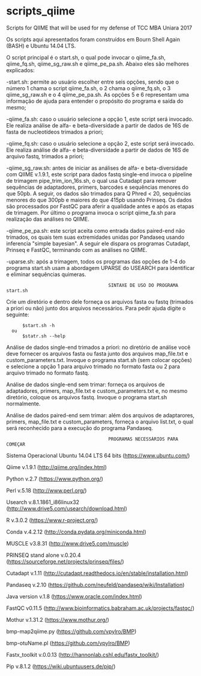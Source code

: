 # scripts_qiime
Scripts for QIIME that will be used for my defense of TCC MBA Uniara 2017

Os scripts aqui apresentados foram construídos em Bourn Shell Again (BASH) e Ubuntu 14.04 LTS.

O script principal é o start.sh, o qual pode invocar o qiime_fa.sh, qiime_fq.sh, qiime_sg_raw.sh e qiime_pe_pa.sh. Abaixo eles são melhores explicados:

  -start.sh: permite ao usuário escolher entre seis opções, sendo que o número 1 chama o script qiime_fa.sh, o 2 chama o qiime_fq.sh, o 3 qiime_sg_raw.sh e o 4 qiime_pe_pa.sh. As opções 5 e 6 representam uma informação de ajuda para entender o propósito do programa e saída do mesmo;
  
  -qiime_fa.sh: caso o usuário selecione a opção 1, este script será invocado. Ele realiza análise de alfa- e beta-diversidade a partir de dados de 16S de fasta de nucleotídeos trimados a priori;
  
  -qiime_fq.sh: caso o usuário selecione a opção 2, este script será invocado. Ele realiza análise de alfa- e beta-diversidade a partir de dados de 16S de arquivo fastq, trimados a priori;
  
  -qiime_sg_raw.sh: antes de iniciar as análises de alfa- e beta-diversidade com QIIME v.1.9.1, este script para dados fastq single-end invoca o pipeline de trimagem pipe_trim_ion_16s.sh, o qual usa Cutadapt para remover sequências de adaptadores, primers, barcodes e sequências menores do que 50pb. A seguir, os dados são trimados para Q Phred < 20, sequências menores do que 300pb e maiores do que 415pb usando Prinseq. Os dados são processados por FastQC para aferir a qualidade antes e após as etapas de trimagem. Por último o programa invoca o script qiime_fa.sh para realização das análises no QIIME.
  
  -qiime_pe_pa.sh: este script aceita como entrada dados paired-end não trimados, os quais tem suas extremidades unidas por Pandaseq usando inferencia "simple bayesian". A seguir ele dispara os programas Cutadapt, Prinseq e FastQC, terminando com as análises no QIIME.
  
  -uparse.sh: após a trimagem, todos os programas das opções de 1-4 do programa start.sh usam a abordagem UPARSE do USEARCH para identificar e eliminar sequências quimeras.
  

                                          SINTAXE DE USO DO PROGRAMA start.sh
  
Crie um diretório e dentro dele forneça os arquivos fasta ou fastq (trimados a priori ou não) junto dos arquivos necessários. Para pedir ajuda digite o seguinte:

          $start.sh -h
      ou
          $statr.sh --help


Análise de dados single-end trimados a priori: no diretório de análise você deve fornecer os arquivos fasta ou fasta junto dos arquivos map_file.txt e custom_parameters.txt. Invoque o programa start.sh (sem colocar opções) e selecione a opção 1 para arquivo trimado no formato fasta ou 2 para arquivo trimado no formato fastq.


Análise de dados single-end sem trimar: forneça os arquivos de adaptadores, primers, map_file.txt e custom_parameters.txt e, no mesmo diretório, coloque os arquivos fastq. Invoque o programa start.sh normalmente.


Análise de dados paired-end sem trimar: além dos arquivos de adaptarores, primers, map_file.txt e custom_parameters, forneça o arquivo list.txt, o qual será reconhecido para a execução do programa Pandaseq.


                                          PROGRAMAS NECESSÁRIOS PARA COMEÇAR

Sistema Operacional Ubuntu 14.04 LTS 64 bits (https://www.ubuntu.com/)

Qiime v.1.9.1 (http://qiime.org/index.html)

Python v.2.7  (https://www.python.org/)

Perl v.5.18   (http://www.perl.org/)

Usearch v.8.1.1861_i86linux32 (http://www.drive5.com/usearch/download.html)

R v.3.0.2 (https://www.r-project.org/)

Conda v.4.2.12 (http://conda.pydata.org/miniconda.html)

MUSCLE v3.8.31 (http://www.drive5.com/muscle)

PRINSEQ stand alone v.0.20.4 (https://sourceforge.net/projects/prinseq/files/)

Cutadapt v.1.11 (http://cutadapt.readthedocs.io/en/stable/installation.html)

Pandaseq v.2.10 (https://github.com/neufeld/pandaseq/wiki/Installation)

Java version v.1.8 (https://www.oracle.com/index.html)

FastQC v0.11.5 (http://www.bioinformatics.babraham.ac.uk/projects/fastqc/)

Mothur v.1.31.2 (https://www.mothur.org/)

bmp-map2qiime.py (https://github.com/vpylro/BMP)

bmp-otuName.pl (https://github.com/vpylro/BMP)

Fastx_toolkit v.0.0.13 (http://hannonlab.cshl.edu/fastx_toolkit/)

Pip v.8.1.2 (https://wiki.ubuntuusers.de/pip/)

